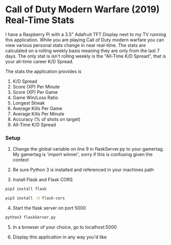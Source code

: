 # Call of Duty Modern Warfare (2019) Real-Time Stats

I have a Raspberry Pi with a 3.5" Adafruit TFT Display next to my TV running this application. While you are playing Call of Duty modern warfare you can view various personal stats change in near real-time. The stats are calculated on a rolling weekly basis meaning they are only from the last 7 days. The only stat is isn't rolling weekly is the "All-Time K/D Spread", that is your all-time career K/D Spread.


The stats the application provides is 
1) K/D Spread
2) Score (XP) Per Minute
3) Score (XP) Per Game
4) Game Win/Loss Ratio
5) Longest Streak
6) Average Kills Per Game
7) Average Kills Per Minute
8) Accuracy (% of shots on target)
9) All-Time K/D Spread

### Setup

1) Change the global variable on line 9 in flaskServer.py to your gamertag. My gamertag is 'import winner', sorry if this is confusing given the context

2) Be sure Python 3 is installed and referenced in your machines path

3) Install Flask and Flask CORS
```bash
pip3 install flask
```
```bash
pip3 install -U flask-cors
```

4) Start the flask server on port 5000
```bash
python3 flaskServer.py
```

5) In a browser of your choice, go to localhost:5000

6) Display this application in any way you'd like


